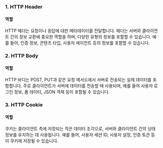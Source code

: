 ### 1. HTTP Header

#### 역할
HTTP 헤더는 요청이나 응답에 대한 메타데이터를 전달합니다. 헤더는 서버와 클라이언트 간의 정보 교환에 중요한 역할을 하며, 다양한 유형의 정보를 포함할 수 있습니다. 예를 들어, 인증 정보, 콘텐츠 타입, 사용자 에이전트 등의 정보를 포함할 수 있습니다.

### 2. HTTP Body

#### 역할
HTTP 바디는 POST, PUT과 같은 요청 메서드에서 서버로 전송되는 실제 데이터를 포함합니다. 주로 클라이언트가 서버에 데이터를 전송할 때 사용되며, 예를 들어 사용자 로그인 정보, 폼 데이터, JSON 객체 등이 포함될 수 있습니다.

### 3. HTTP Cookie

#### 역할
쿠키는 클라이언트 측에 저장되는 작은 데이터 조각으로, 서버와 클라이언트 간의 상태 정보를 유지하는 데 사용됩니다. 예를 들어, 사용자 세션 ID, 사용자 설정, 인증 토큰 등이 쿠키에 저장될 수 있습니다.



